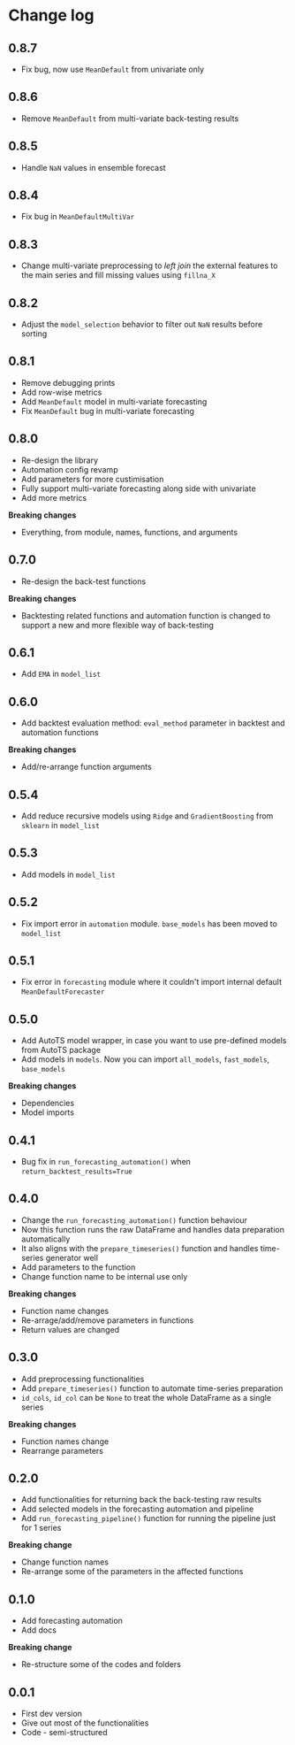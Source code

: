 # Change log

## 0.8.7
* Fix bug, now use `MeanDefault` from univariate only

## 0.8.6
* Remove `MeanDefault` from multi-variate back-testing results

## 0.8.5
* Handle `NaN` values in ensemble forecast

## 0.8.4
* Fix bug in `MeanDefaultMultiVar`

## 0.8.3
* Change multi-variate preprocessing to *left join* the external features to the main series and fill missing values using `fillna_X`

## 0.8.2
* Adjust the `model_selection` behavior to filter out `NaN` results before sorting

## 0.8.1
* Remove debugging prints
* Add row-wise metrics
* Add `MeanDefault` model in multi-variate forecasting
* Fix `MeanDefault` bug in multi-variate forecasting

## 0.8.0
* Re-design the library
* Automation config revamp
* Add parameters for more custimisation
* Fully support multi-variate forecasting along side with univariate
* Add more metrics

**Breaking changes**
* Everything, from module, names, functions, and arguments

## 0.7.0
* Re-design the back-test functions

**Breaking changes**
* Backtesting related functions and automation function is changed to support a new and more flexible way of back-testing

## 0.6.1
* Add `EMA` in `model_list`

## 0.6.0
* Add backtest evaluation method: `eval_method` parameter in backtest and automation functions

**Breaking changes**
* Add/re-arrange function arguments

## 0.5.4
* Add reduce recursive models using `Ridge` and `GradientBoosting` from `sklearn` in `model_list`

## 0.5.3
* Add models in `model_list`

## 0.5.2
* Fix import error in `automation` module. `base_models` has been moved to `model_list`

## 0.5.1
* Fix error in `forecasting` module where it couldn't import internal default `MeanDefaultForecaster`

## 0.5.0
* Add AutoTS model wrapper, in case you want to use pre-defined models from AutoTS package
* Add models in `models`. Now you can import `all_models`, `fast_models`, `base_models`

**Breaking changes**

* Dependencies
* Model imports

## 0.4.1
* Bug fix in `run_forecasting_automation()` when `return_backtest_results=True`

## 0.4.0
* Change the `run_forecasting_automation()` function behaviour
* Now this function runs the raw DataFrame and handles data preparation automatically
* It also aligns with the `prepare_timeseries()` function and handles time-series generator well
* Add parameters to the function
* Change function name to be internal use only

**Breaking changes**

* Function name changes
* Re-arrage/add/remove parameters in functions
* Return values are changed

## 0.3.0
* Add preprocessing functionalities
* Add `prepare_timeseries()` function to automate time-series preparation
* `id_cols`, `id_col` can be `None` to treat the whole DataFrame as a single series

**Breaking changes**

* Function names change
* Rearrange parameters

## 0.2.0
* Add functionalities for returning back the back-testing raw results
* Add selected models in the forecasting automation and pipeline
* Add `run_forecasting_pipeline()` function for running the pipeline just for 1 series

**Breaking change**

* Change function names
* Re-arrange some of the parameters in the affected functions

## 0.1.0
* Add forecasting automation
* Add docs

**Breaking change**

* Re-structure some of the codes and folders

## 0.0.1
* First dev version
* Give out most of the functionalities
* Code - semi-structured